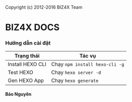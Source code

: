 Copyright (c) 2012-2016 BIZ4X Team

# BIZ4X DOCS

### Hướng dẫn cài đặt

Trạng thái  | Tác vụ
------------- | -------------
Install HEXO CLI | Chạy `npm install hexo-cli -g`
Test HEXO | Chạy `hexo server -d`
Gen HEXO App | Chạy `hexo generate`

#### Bảo Nguyên